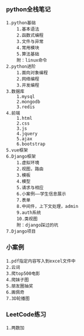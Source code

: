 ### python全栈笔记
    1.python基础
        1.基本语法
        2.函数式编程
        3.文件与异常
        4.常用模块
        5.算法基础
        附：linux命令
    2.python进阶
        1.面向对象编程
        2.网络编程
        3.并发编程
    3.数据库
        1.mysql
        2.mongodb
        3.redis
    4.前端
        1.html
        2.css
        3.js
        4.jquery
        5.ajax
        6.bootstrap
    5.vue框架
    6.Django框架
        1.虚拟环境
        2.视图，路由
        3.模板
        4.模型
        5.请求与相应
        6.小案例——学生信息展示
        7.表单
        8.中间件，上下文处理，admin
        9.auth系统
        10.类视图
        附：django踩过的坑
    7.Django项目

### 小案例
    1.pdf指定内容写入到excel文件中
    2.云词
    3.爬top500电影
    4.爬妹子图
    5.朋友圈抽奖
    6.画佩奇
    7.3D轮播图
    
### LeetCode练习
    1.两数加